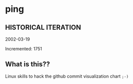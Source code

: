 # ping

## HISTORICAL ITERATION
2002-03-19

Incremented: 1751

## What is this?? 
Linux skills to hack the github commit visualization chart `;-)`
